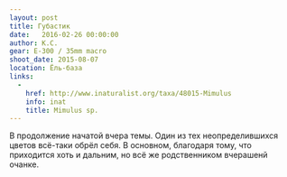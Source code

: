 ```yaml
---
layout: post
title: Губастик
date:   2016-02-26 00:00:00
author: К.С.
gear: E-300 / 35mm macro
shoot_date: 2015-08-07
location: Ёль-база
links:
  -
    href: http://www.inaturalist.org/taxa/48015-Mimulus
    info: inat
    title: Mimulus sp.
---
```


В продолжение начатой вчера темы. Один из тех неопределившихся цветов всё-таки обрёл себя. В основном, благодаря тому, что приходится хоть и дальним, но всё же родственником вчерашенй очанке.

